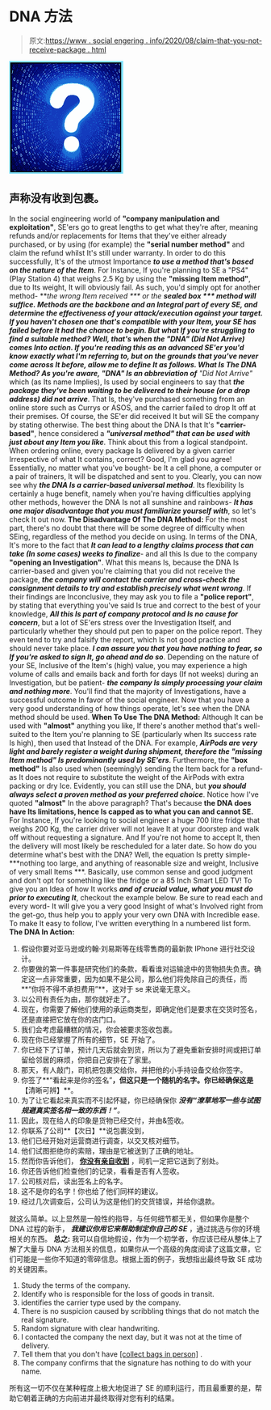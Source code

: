 # DNA 方法

> 原文:[https://www . social engering . info/2020/08/claim-that-you-not-receive-package . html](https://www.socialengineering.info/2020/08/claim-that-you-didnt-receive-package.html)

[![](img/4bdb0428266c1f3f80534127850cd74b.png)](https://1.bp.blogspot.com/-wpZyR1iHxUQ/XzJwQgQ_BvI/AAAAAAAAkvU/cKQOT1chVsAXngPYsdNOBeODoPC_9qsogCLcBGAsYHQ/s1600/Did%2BNot%2BArrive.%2Bwww.socialengineers.net.png)

## **声称没有收到包裹。**

In the social engineering world of **"company manipulation and exploitation"**, SE'ers go to great lengths to get what they're after, meaning refunds and/or replacements for Items that they've either already purchased, or by using (for example) the **"serial number method"** and claim the refund whilst It's still under warranty. In order to do this successfully, It's of the utmost Importance ***to use a method that's based on the nature of the Item***. For Instance, If you're planning to SE a "PS4" (Play Station 4) that weighs 2.5 Kg by using the **"missing Item method"**, due to Its weight, It will obviously fail. As such, you'd simply opt for another method- ***the wrong Item received *** or the ***sealed box *** method will suffice.
  ***Methods are the backbone and an Integral part of every SE***, ***and determine the effectiveness of your attack/execution against your target***. If you haven't chosen one that's compatible with your Item, your SE has failed before It had the chance to begin. But what If you're struggling to find a suitable method? Well, that's when the **"DNA"** **(Did Not Arrive)** comes Into action. If you're reading this as an advanced SE'er you'd know exactly what I'm referring to, but on the grounds that you've never come across It before, allow me to define It as follows.
  **What Is The DNA Method?**
  As you're aware, **"DNA"** Is an abbreviation of** "Did Not Arrive"** which (as Its name Implies), Is used by social engineers to say that ***the package they've been waiting to be delivered to their house (or a drop address) did not arrive***. That Is, they've purchased something from an online store such as Currys or ASOS, and the carrier failed to drop It off at their premises. Of course, the SE'er did received It but will SE the company by stating otherwise. The best thing about the DNA Is that It's **"carrier-based"**, hence considered a ***"universal method" that can be used with just about any Item you like***.
  Think about this from a logical standpoint. When ordering online, every package Is delivered by a given carrier Irrespective of what It contains, correct? Good, I'm glad you agree! Essentially, no matter what you've bought- be It a cell phone, a computer or a pair of trainers, It will be dispatched and sent to you. Clearly, you can now see why ***the DNA Is a carrier-based universal method***. Its flexibility Is certainly a huge benefit, namely when you're having difficulties applying other methods, however the DNA Is not all sunshine and rainbows- ***It has one major disadvantage that you must familiarize yourself with***, so let's check It out now.
  **The Disadvantage Of The DNA Method:**
  For the most part, there's no doubt that there will be some degree of difficulty when SEing, regardless of the method you decide on using. In terms of the DNA, It's more to the fact that ***It can lead to a lengthy claims process that can take (In some cases) weeks to finalize***- and all this Is due to the company **"opening an Investigation"**.
  What this means Is, because the DNA Is carrier-based and given you're claiming that you did not receive the package, ***the company will contact the carrier and cross-check the consignment details to try and establish precisely what went wrong***. If their findings are Inconclusive, they may ask you to file a **"police report"**, by stating that everything you've said Is true and correct to the best of your knowledge,
  ***All this Is part of company protocol and Is no cause for concern***, but a lot of SE'ers stress over the Investigation Itself, and particularly whether they should put pen to paper on the police report. They even tend to try and falsify the report, which Is not good practice and should never take place. ***I can assure you that you have nothing to fear, so If you're asked to sign It, go ahead and do so***.
  Depending on the nature of your SE, Inclusive of the Item's (high) value, you may experience a high volume of calls and emails back and forth for days (If not weeks) during an Investigation, but be patient- ***the company Is simply processing your claim and nothing more***. You'll find that the majority of Investigations, have a successful outcome In favor of the social engineer. Now that you have a very good understanding of how things operate, let's see when the DNA method should be used.
  **When To Use The DNA Method:**
  Although It can be used with **"almost"** anything you like, If there's another method that's well-suited to the Item you're planning to SE (particularly when Its success rate Is high), then used that Instead of the DNA. For example, ***AirPods are very light and barely register a weight during shipment, therefore the "missing Item method" Is predominantly used by SE'ers***. Furthermore, the **"box method"** Is also used when (seemingly) sending the Item back for a refund- as It does not require to substitute the weight of the AirPods with extra packing or dry Ice. Evidently, you can still use the DNA, but ***you should always select a proven method as your preferred choice***.
  Notice how I've quoted **"almost"** In the above paragraph? That's because **the DNA does have Its limitations, hence Is capped as to what you can and cannot SE.** For Instance, If you're looking to social engineer a huge 700 litre fridge that weighs 200 Kg, the carrier driver will not leave It at your doorstep and walk off without requesting a signature. And If you're not home to accept It, then the delivery will most likely be rescheduled for a later date. So how do you determine what's best with the DNA? Well, the equation Is pretty simple- ***nothing too large, and anything of reasonable size and weight, Inclusive of very small Items ***.
  Basically, use common sense and good judgment and don't opt for something like the fridge or a 85 Inch Smart LED TV! To give you an Idea of how It works ***and of crucial value, what you must do prior to executing It***, checkout the example below. Be sure to read each and every word- It will give you a very good Insight of what's Involved right from the get-go, thus help you to apply your very own DNA with Incredible ease. To make It easy to follow, I've written everything In a numbered list form.
  **The DNA In Action:**

1.  假设你要对亚马逊或约翰·刘易斯等在线零售商的最新款 IPhone 进行社交设计。
2.  你要做的第一件事是研究他们的条款，看看谁对运输途中的货物损失负责。确定这一点非常重要，因为如果不是公司，那么他们将免除自己的责任，而**“你将不得不承担费用”**，这对于 se 来说毫无意义。
3.  以公司有责任为由，那你就好走了。
4.  现在，你需要了解他们使用的承运商类型，即确定他们是要求在交货时签名，还是直接把它放在你的店门口。
5.  我们会考虑最糟糕的情况，你会被要求签收包裹。
6.  现在你已经掌握了所有的细节，SE 开始了。
7.  你已经下了订单，预计几天后就会到货，所以为了避免重新安排时间或把订单留给邻居的麻烦，你把自己安排在了家里。
8.  那天，有人敲门，司机把包裹交给你，并把他的小手持设备交给你签字。
9.  你签了**“看起来是你的签名”**，但这只是一个随机的名字。你已经确保这是**【清晰可辨】**。
10.  为了让它看起来真实而不引起怀疑，你已经确保你 ***没有“潦草地写一些与试图规避真实签名相一致的东西！”**。*
11.  因此，现在给人的印象是货物已经交付，并由&签收。
12.  你联系了公司**【次日】**说包裹没到，
13.  他们已经开始对运营商进行调查，以交叉核对细节。
14.  他们试图拒绝你的索赔，理由是它被送到了正确的地址。
15.  然而你告诉他们， **<u>你没有亲自收到</u>** ，司机一定把它送到了别处。
16.  你还告诉他们检查他们的记录，看看是否有人签收。
17.  公司核对后，读出签名上的名字。
18.  这不是你的名字！你也给了他们同样的建议。
19.  经过几次调查后，公司认为这是他们的交货错误，并给你退款。

 

就这么简单。以上显然是一般性的指导，与任何细节都无关，但如果你是整个 DNA 过程的新手， ***我建议你用它来帮助制定你自己的 SE*** ，通过挑选与你的环境相关的东西。
  **总之:**
  我可以自信地假设，作为一个初学者，你应该已经从整体上了解了大量与 DNA 方法相关的信息，如果你从一个高级的角度阅读了这篇文章，它们可能是一些你不知道的零碎信息。根据上面的例子，我想指出最终导致 SE 成功的关键因素。

1.  Study the terms of the company.
2.  Identify who is responsible for the loss of goods in transit.
3.  identifies the carrier type used by the company.
4.  There is no suspicion caused by scribbling things that do not match the real signature.
5.  Random signature with clear handwriting.
6.  I contacted the company the next day, but it was not at the time of delivery.
7.  Tell them that you don't have <u>[collect bags in person]</u> .
8.  The company confirms that the signature has nothing to do with your name.

所有这一切不仅在某种程度上极大地促进了 SE 的顺利运行，而且最重要的是，帮助它朝着正确的方向前进并最终取得对您有利的结果。